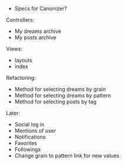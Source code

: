  * Specs for Canonizer?
 
Controllers:

 * My dreams archive
 * My posts archive

Views:

 * layouts
 * index
 
Refactoring:

  * Method for selecting dreams by grain
  * Method for selecting dreams by pattern
  * Method for selecting posts by tag

Later:

 * Social log in
 * Mentions of user
 * Notifications
 * Favorites
 * Followings
 * Change grain to pattern link for new values
